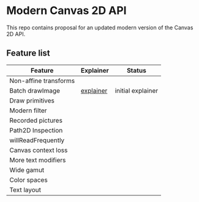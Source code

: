 Modern Canvas 2D API
====================

This repo contains proposal for an updated modern version of the Canvas 2D API.

Feature list
------------

| Feature | Explainer | Status |
| ------- |------|-----|
| Non-affine transforms | | |
| Batch drawImage | [explainer](spec/batch-drawimage.md) | initial explainer |
| Draw primitives | | |
| Modern filter | | |
| Recorded pictures | | |
| Path2D Inspection | | |
| willReadFrequently | | |
| Canvas context loss | | |
| More text modifiers | | |
| Wide gamut | | |
| Color spaces | | |
| Text layout | | |

